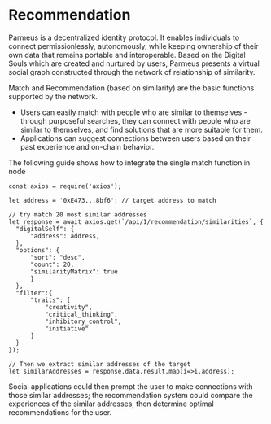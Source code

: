 # Recommendation

Parmeus is a decentralized identity protocol. It enables individuals to connect permissionlessly, autonomously, while keeping ownership of their own data that remains portable and interoperable. Based on the Digital Souls which are created and nurtured by users, Parmeus presents a virtual social graph constructed through the network of  relationship of similarity.

Match and Recommendation (based on similarity) are the basic functions supported by the network.
* Users can easily match with people who are similar to themselves - through purposeful searches, they can connect with people who are similar to themselves, and find solutions that are more suitable for them.
* Applications can suggest connections between users based on their past experience and on-chain behavior.

The following guide shows how to integrate the single match function in node

```
const axios = require('axios');

let address = '0xE473...8bf6'; // target address to match

// try match 20 most similar addresses
let response = await axios.get(`/api/1/recommendation/similarities`, {
  "digitalSelf": {
      "address": address,
  },
  "options": {
      "sort": "desc",
      "count": 20,
      "similarityMatrix": true
      }
  },
  "filter":{
      "traits": [
          "creativity",
          "critical_thinking",
          "inhibitory_control",
          "initiative"
      ]
  }
});

// Then we extract similar addresses of the target
let similarAddresses = response.data.result.map(i=>i.address);
```

Social applications could then prompt the user to make connections with those similar addresses; the recommendation system could compare the experiences of the similar addresses, then determine optimal recommendations for the user.
